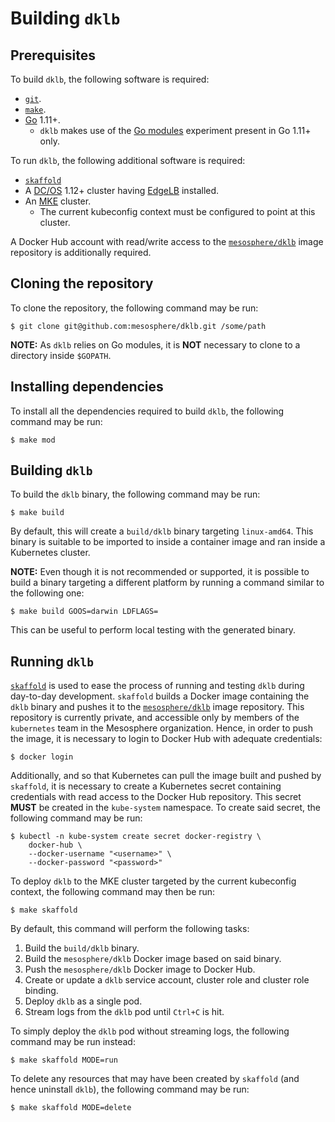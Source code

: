 # Building `dklb`

## Prerequisites

To build `dklb`, the following software is required:

* [`git`].
* [`make`].
* [Go] 1.11+.
  * `dklb` makes use of the [Go modules] experiment present in Go 1.11+ only.
  
To run `dklb`, the following additional software is required:
  
* [`skaffold`]
* A [DC/OS] 1.12+ cluster having [EdgeLB] installed.
* An [MKE] cluster.
  * The current kubeconfig context must be configured to point at this cluster.
  
A Docker Hub account with read/write access to the [`mesosphere/dklb`] image repository is additionally required.

## Cloning the repository

To clone the repository, the following command may be run:

```console
$ git clone git@github.com:mesosphere/dklb.git /some/path
```

**NOTE:** As `dklb` relies on Go modules, it is **NOT** necessary to clone to a directory inside `$GOPATH`.

## Installing dependencies

To install all the dependencies required to build `dklb`, the following command may be run:

```console
$ make mod
```

## Building `dklb`

To build the `dklb` binary, the following command may be run:

```console
$ make build
```

By default, this will create a `build/dklb` binary targeting `linux-amd64`.
This binary is suitable to be imported to inside a container image and ran inside a Kubernetes cluster.

**NOTE:** Even though it is not recommended or supported, it is possible to build a binary targeting a different platform by running a command similar to the following one:

```console
$ make build GOOS=darwin LDFLAGS=
```

This can be useful to perform local testing with the generated binary.

## Running `dklb`

[`skaffold`] is used to ease the process of running and testing `dklb` during day-to-day development.
`skaffold` builds a Docker image containing the `dklb` binary and pushes it to the [`mesosphere/dklb`] image repository.
This repository is currently private, and accessible only by members of the `kubernetes` team in the Mesosphere organization.
Hence, in order to push the image, it is necessary to login to Docker Hub with adequate credentials:

```console
$ docker login
```

Additionally, and so that Kubernetes can pull the image built and pushed by `skaffold`, it is necessary to create a Kubernetes secret containing credentials with read access to the Docker Hub repository.
This secret **MUST** be created in the `kube-system` namespace.
To create said secret, the following command may be run:

```console
$ kubectl -n kube-system create secret docker-registry \
    docker-hub \
    --docker-username "<username>" \
    --docker-password "<password>"
```

To deploy `dklb` to the MKE cluster targeted by the current kubeconfig context, the following command may then be run:

```console
$ make skaffold
```

By default, this command will perform the following tasks:

1. Build the `build/dklb` binary.
1. Build the `mesosphere/dklb` Docker image based on said binary.
1. Push the `mesosphere/dklb` Docker image to Docker Hub.
1. Create or update a `dklb` service account, cluster role and cluster role binding.
1. Deploy `dklb` as a single pod.
1. Stream logs from the `dklb` pod until `Ctrl+C` is hit.

To simply deploy the `dklb` pod without streaming logs, the following command may be run instead:

```console
$ make skaffold MODE=run
```

To delete any resources that may have been created by `skaffold` (and hence uninstall `dklb`), the following command may be run:

```consle
$ make skaffold MODE=delete
```

[`git`]: https://git-scm.com/
[Go]: https://golang.org/
[Go modules]: https://github.com/golang/go/wiki/Modules
[`make`]: https://www.gnu.org/software/make/
[`skaffold`]: https://github.com/GoogleContainerTools/skaffold
[DC/OS]: https://dcos.io/
[EdgeLB]: https://docs.mesosphere.com/services/edge-lb/
[MKE]: https://mesosphere.com/product/kubernetes-engine/
[`mesosphere/dklb`]: https://hub.docker.com/r/mesosphere/dklb
